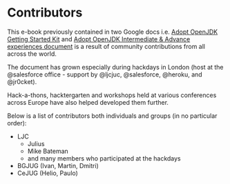 # Contributors

This e-book previously contained in two Google docs i.e. [Adopt OpenJDK Getting Started Kit](http://bit.ly/17ovGUB) and [Adopt OpenJDK Intermediate & Advance experiences document](http://bit.ly/1ckphOl) is a result of community contributions from all across the world.

The document has grown especially during hackdays in London (host at the @salesforce office - support by @ljcjuc, @salesforce, @heroku, and @jr0cket).

Hack-a-thons, hacktergarten and workshops held at various conferences across Europe have also helped developed them further.

Below is a list of contributors both individuals and groups (in no particular order):
- LJC 
    - Julius
    - Mike Bateman
    - and many members who participated at the hackdays
- BGJUG (Ivan, Martin, Dmitri)
- CeJUG (Helio, Paulo)
